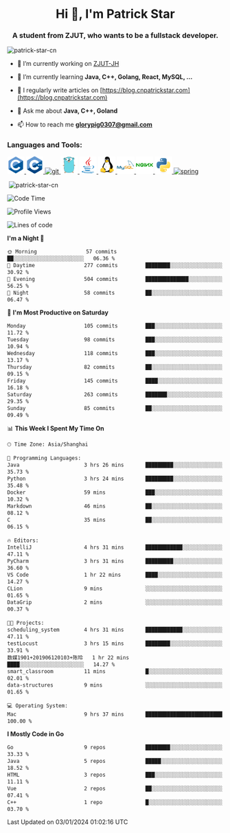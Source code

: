 <h1 align="center">Hi 👋, I'm Patrick Star</h1>
<h3 align="center">A student from ZJUT, who wants to be a fullstack developer.</h3>

<p align="left"> <img src="https://komarev.com/ghpvc/?username=patrick-star-cn&label=Profile%20views&color=0e75b6&style=flat" alt="patrick-star-cn" /> </p>

- 🔭 I’m currently working on [ZJUT-JH](https://github.com/zjutjh)

- 🌱 I’m currently learning **Java, C++, Golang, React, MySQL, ...**

- 📝 I regularly write articles on [https://blog.cnpatrickstar.com](https://blog.cnpatrickstar.com)

- 💬 Ask me about **Java, C++, Goland**

- 📫 How to reach me **glorypig0307@gmail.com**


<h3 align="left">Languages and Tools:</h3>
<p align="left"> 
  <a href="https://www.cprogramming.com/" target="_blank" rel="noreferrer"> 
    <img src="https://raw.githubusercontent.com/devicons/devicon/master/icons/c/c-original.svg" alt="c" width="40" height="40"/> 
  </a> 
  <a href="https://www.w3schools.com/cpp/" target="_blank" rel="noreferrer"> 
    <img src="https://raw.githubusercontent.com/devicons/devicon/master/icons/cplusplus/cplusplus-original.svg" alt="cplusplus" width="40" height="40"/> 
  </a> 
  <a href="https://git-scm.com/" target="_blank" rel="noreferrer"> 
    <img src="https://www.vectorlogo.zone/logos/git-scm/git-scm-icon.svg" alt="git" width="40" height="40"/> 
  </a> 
  <a href="https://golang.org" target="_blank" rel="noreferrer"> 
    <img src="https://raw.githubusercontent.com/devicons/devicon/master/icons/go/go-original.svg" alt="go" width="40" height="40"/> 
  </a> 
  <a href="https://www.java.com" target="_blank" rel="noreferrer"> 
    <img src="https://raw.githubusercontent.com/devicons/devicon/master/icons/java/java-original.svg" alt="java" width="40" height="40"/> 
  </a> 
  <a href="https://www.linux.org/" target="_blank" rel="noreferrer"> 
    <img src="https://raw.githubusercontent.com/devicons/devicon/master/icons/linux/linux-original.svg" alt="linux" width="40" height="40"/> 
  </a> 
  <a href="https://www.mysql.com/" target="_blank" rel="noreferrer"> 
    <img src="https://raw.githubusercontent.com/devicons/devicon/master/icons/mysql/mysql-original-wordmark.svg" alt="mysql" width="40" height="40"/> 
  </a> 
  <a href="https://www.nginx.com" target="_blank" rel="noreferrer"> 
    <img src="https://raw.githubusercontent.com/devicons/devicon/master/icons/nginx/nginx-original.svg" alt="nginx" width="40" height="40"/> 
  </a> 
  <a href="https://www.python.org" target="_blank" rel="noreferrer"> 
    <img src="https://raw.githubusercontent.com/devicons/devicon/master/icons/python/python-original.svg" alt="python" width="40" height="40"/> 
  </a> 
  <a href="https://spring.io/" target="_blank" rel="noreferrer"> 
    <img src="https://www.vectorlogo.zone/logos/springio/springio-icon.svg" alt="spring" width="40" height="40"/> 
  </a>
</p>

<p>&nbsp;<img align="center" src="https://github-readme-stats.vercel.app/api?username=patrick-star-cn&show_icons=true&locale=en" alt="patrick-star-cn" /></p>

<!--START_SECTION:waka-->
![Code Time](http://img.shields.io/badge/Code%20Time-497%20hrs%2042%20mins-blue)

![Profile Views](http://img.shields.io/badge/Profile%20Views-0-blue)

![Lines of code](https://img.shields.io/badge/From%20Hello%20World%20I%27ve%20Written-5.2%20million%20lines%20of%20code-blue)

**I'm a Night 🦉** 

```text
🌞 Morning                57 commits          ██░░░░░░░░░░░░░░░░░░░░░░░   06.36 % 
🌆 Daytime                277 commits         ████████░░░░░░░░░░░░░░░░░   30.92 % 
🌃 Evening                504 commits         ██████████████░░░░░░░░░░░   56.25 % 
🌙 Night                  58 commits          ██░░░░░░░░░░░░░░░░░░░░░░░   06.47 % 
```
📅 **I'm Most Productive on Saturday** 

```text
Monday                   105 commits         ███░░░░░░░░░░░░░░░░░░░░░░   11.72 % 
Tuesday                  98 commits          ███░░░░░░░░░░░░░░░░░░░░░░   10.94 % 
Wednesday                118 commits         ███░░░░░░░░░░░░░░░░░░░░░░   13.17 % 
Thursday                 82 commits          ██░░░░░░░░░░░░░░░░░░░░░░░   09.15 % 
Friday                   145 commits         ████░░░░░░░░░░░░░░░░░░░░░   16.18 % 
Saturday                 263 commits         ███████░░░░░░░░░░░░░░░░░░   29.35 % 
Sunday                   85 commits          ██░░░░░░░░░░░░░░░░░░░░░░░   09.49 % 
```


📊 **This Week I Spent My Time On** 

```text
🕑︎ Time Zone: Asia/Shanghai

💬 Programming Languages: 
Java                     3 hrs 26 mins       █████████░░░░░░░░░░░░░░░░   35.73 % 
Python                   3 hrs 24 mins       █████████░░░░░░░░░░░░░░░░   35.48 % 
Docker                   59 mins             ███░░░░░░░░░░░░░░░░░░░░░░   10.32 % 
Markdown                 46 mins             ██░░░░░░░░░░░░░░░░░░░░░░░   08.12 % 
C                        35 mins             ██░░░░░░░░░░░░░░░░░░░░░░░   06.15 % 

🔥 Editors: 
IntelliJ                 4 hrs 31 mins       ████████████░░░░░░░░░░░░░   47.11 % 
PyCharm                  3 hrs 31 mins       █████████░░░░░░░░░░░░░░░░   36.60 % 
VS Code                  1 hr 22 mins        ████░░░░░░░░░░░░░░░░░░░░░   14.27 % 
CLion                    9 mins              ░░░░░░░░░░░░░░░░░░░░░░░░░   01.65 % 
DataGrip                 2 mins              ░░░░░░░░░░░░░░░░░░░░░░░░░   00.37 % 

🐱‍💻 Projects: 
scheduling_system        4 hrs 31 mins       ████████████░░░░░░░░░░░░░   47.11 % 
testLocust               3 hrs 15 mins       ████████░░░░░░░░░░░░░░░░░   33.91 % 
数媒1901+201906120103+陈玲   1 hr 22 mins        ████░░░░░░░░░░░░░░░░░░░░░   14.27 % 
smart_classroom          11 mins             █░░░░░░░░░░░░░░░░░░░░░░░░   02.01 % 
data-structures          9 mins              ░░░░░░░░░░░░░░░░░░░░░░░░░   01.65 % 

💻 Operating System: 
Mac                      9 hrs 37 mins       █████████████████████████   100.00 % 
```

**I Mostly Code in Go** 

```text
Go                       9 repos             ████████░░░░░░░░░░░░░░░░░   33.33 % 
Java                     5 repos             █████░░░░░░░░░░░░░░░░░░░░   18.52 % 
HTML                     3 repos             ███░░░░░░░░░░░░░░░░░░░░░░   11.11 % 
Vue                      2 repos             ██░░░░░░░░░░░░░░░░░░░░░░░   07.41 % 
C++                      1 repo              █░░░░░░░░░░░░░░░░░░░░░░░░   03.70 % 
```




 Last Updated on 03/01/2024 01:02:16 UTC
<!--END_SECTION:waka-->